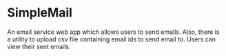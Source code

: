 # SimpleMail
An email service web app which allows users to send emails. 
Also, there is a utility to upload csv file containing email ids to send email to.
Users can view their sent emails. 
